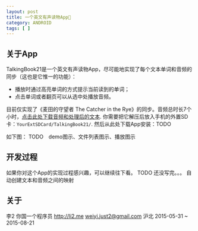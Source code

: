 ```yaml
---
layout: post
title: 一个英文有声读物App
category: ANDROID
tags: [ ]
---
```


## 关于App

TalkingBook21是一个英文有声读物App，尽可能地实现了每个文本单词和音频的同步（这也是它惟一的功能）：

- 播放时通过高亮单词的方式提示当前读到的单词；
- 点击单词或者翻页可以从选中处播放音频。

目前仅实现了《麦田的守望者 The Catcher in the Rye》的同步。音频总时长7个小时，[点击此处下载音频和处理后的文本](http://pan.baidu.com/s/1bnyivnT).
你需要把它解压后放入手机的外置SD卡：`YourExtSDCard/TalkingBook21/`.
然后从此处下载App安装：TODO

如下图：
TODO　demo图示、文件列表图示、播放图示


## 开发过程

如果你对这个App的实现过程感兴趣，可以继续往下看。
TODO
还没写完。。。
自动创建文本和音频之间的映射

## 关于

李2
你国一个程序员
http://li2.me weiyi.just2@gmail.com
沪北
2015-05-31 ~ 2015-08-21